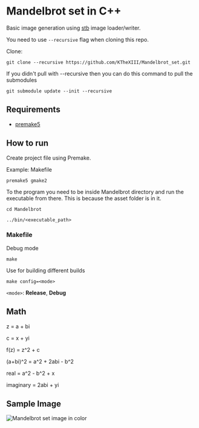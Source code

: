 # Mandelbrot set in C++

Basic image generation using [stb](https://github.com/nothings/stb) image loader/writer.

You need to use `--recursive` flag when cloning this repo.

Clone:

```
git clone --recursive https://github.com/KTheXIII/Mandelbrot_set.git
```

If you didn't pull with --recursive then you can do this command to pull the submodules

```
git submodule update --init --recursive
```

## Requirements

  - [premake5](https://github.com/premake/premake-core)

## How to run

Create project file using Premake.

Example: Makefile

```
premake5 gmake2
```

To the program you need to be inside Mandelbrot directory and run the executable from there. This is because the asset folder is in it.

```
cd Mandelbrot
```

```
../bin/<executable_path>
```

### Makefile

Debug mode

```
make
```

Use for building different builds

```
make config=<mode>
```

`<mode>`: **Release**, **Debug**

## Math

z = a + bi

c = x + yi

f(z) = z^2 + c

(a+bi)^2 = a^2 + 2abi - b^2

real = a^2 - b^2 + x

imaginary = 2abi + yi

## Sample Image

![Mandelbrot set image in color](https://i.imgur.com/HJZMNl7.png)